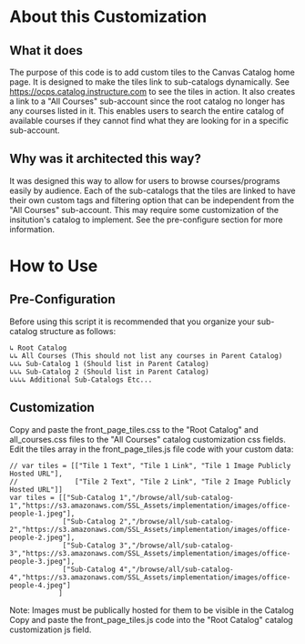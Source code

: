 # About this Customization
## What it does
The purpose of this code is to add custom tiles to the Canvas Catalog home page. It is designed to make the tiles link to sub-catalogs dynamically. See https://ocps.catalog.instructure.com to see the tiles in action.
It also creates a link to a "All Courses" sub-account since the root catalog no longer has any courses listed in it. This enables users to search the entire catalog of available courses if they cannot find what they are looking for in a specific sub-account.
## Why was it architected this way?
It was designed this way to allow for users to browse courses/programs easily by audience. Each of the sub-catalogs that the tiles are linked to have their own custom tags and filtering option that can be independent from the "All Courses" sub-account. This may require some customization of the insitution's catalog to implement. See the pre-configure section for more information. 

# How to Use
## Pre-Configuration
Before using this script it is recommended that you organize your sub-catalog structure as follows:

    ↳ Root Catalog
    ↳↳ All Courses (This should not list any courses in Parent Catalog)
    ↳↳↳ Sub-Catalog 1 (Should list in Parent Catalog)
    ↳↳↳ Sub-Catalog 2 (Should list in Parent Catalog)
    ↳↳↳↳ Additional Sub-Catalogs Etc...

## Customization
Copy and paste the front_page_tiles.css to the "Root Catalog" and all_courses.css files to the "All Courses" catalog customization css fields.
Edit the tiles array in the front_page_tiles.js file code with your custom data:
    
    // var tiles = [["Tile 1 Text", "Tile 1 Link", "Tile 1 Image Publicly Hosted URL"],
    //              ["Tile 2 Text", "Tile 2 Link", "Tile 2 Image Publicly Hosted URL"]]
    var tiles = [["Sub-Catalog 1","/browse/all/sub-catalog-1","https://s3.amazonaws.com/SSL_Assets/implementation/images/office-people-1.jpeg"],
                 ["Sub-Catalog 2","/browse/all/sub-catalog-2","https://s3.amazonaws.com/SSL_Assets/implementation/images/office-people-2.jpeg"],
                 ["Sub-Catalog 3","/browse/all/sub-catalog-3","https://s3.amazonaws.com/SSL_Assets/implementation/images/office-people-3.jpeg"],
                 ["Sub-Catalog 4","/browse/all/sub-catalog-4","https://s3.amazonaws.com/SSL_Assets/implementation/images/office-people-4.jpeg"]
                ]
                
Note: Images must be publically hosted for them to be visible in the Catalog
Copy and paste the front_page_tiles.js code into the "Root Catalog" catalog customization js field.
